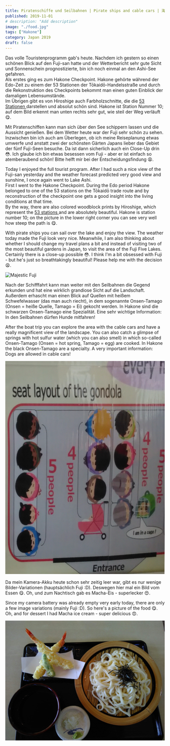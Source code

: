 ```yaml
---
title: Piratenschiffe und Seilbahnen | Pirate ships and cable cars | 海賊とケーブルカー
published: 2019-11-01
# description: "Add description"
image: "./food.jpg"
tags: ["Hakone"]
category: Japan 2019
draft: false
---
```


Das volle Touristenprogramm gab's heute. Nachdem ich gestern so einen schönen Blick auf den Fuji-san hatte und der Wetterbericht sehr gute Sicht und 
Sonnenschein prognostizierte, bin ich noch einmal an den Ashi-See gefahren.  
Als erstes ging es zum Hakone Checkpoint. Hakone gehörte während der Edo-Zeit zu einem der 53 Stationen der Tōkaidō-Handelsstraße und durch die Rekonstruktion 
des Checkpoints bekommt man einen guten Einblick der damaligen Lebensumstände.  
Im Übrigen gibt es von Hiroshige auch Farbholzschnitte, die die 
<a href="https://en.wikipedia.org/wiki/The_Fifty-three_Stations_of_the_T%C5%8Dkaid%C5%8D" target="_blank" rel="noopener noreferrer">53 Stationen
</a>darstellen und absolut schön sind. Hakone ist Station Nummer 10; auf dem Bild erkennt man unten rechts sehr gut, wie steil der Weg verläuft 😋.

Mit Piratenschiffen kann man sich über den See schippern lassen und die Aussicht genießen. Bei dem Wetter heute war der Fuji sehr schön zu sehen. Inzwischen 
bin ich auch am Überlegen, ob ich meine Reiseplanung etwas umwerfe und anstatt zwei der schönsten Gärten Japans lieber das Gebiet der fünf Fuji-Seen besuche. 
Da ist dann sicherlich auch ein Close-Up drin 😳. Ich glaube ich bin etwas besessen vom Fuji - aber er ist einfach so atemberaubend schön! Bitte helft mir bei 
der Entscheidungsfindung 😩.

Today I enjoyed the full tourist program. After I had such a nice view of the Fuji-san yesterday and the weather forecast predicted very good view and sunshine, 
I once again went to Lake Ashi.  
First I went to the Hakone Checkpoint. During the Edo period Hakone belonged to one of the 53 stations on the Tōkaidō trade route and by reconstruction of the 
checkpoint one gets a good insight into the living conditions at that time.  
By the way, there are also colored woodblock prints by Hiroshige, which represent the 
<a href="https://en.wikipedia.org/wiki/The_Fifty-three_Stations_of_the_T%C5%8Dkaid%C5%8D" target="_blank" rel="noopener noreferrer">53 stations 
</a> and are absolutely beautiful. Hakone is station number 10; on the picture in the lower right corner you can see very well how steep the path is 😋.

With pirate ships you can sail over the lake and enjoy the view. The weather today made the Fuji look very nice. Meanwhile, I am also thinking about whether I 
should change my travel plans a bit and instead of visiting two of the most beautiful gardens in Japan, to visit the area of ​​the Fuji Five Lakes. Certainly 
there is a close-up possible 😳. I think I'm a bit obsessed with Fuji - but he's just so breathtakingly beautiful! Please help me with the decision 😩.

![Majestic Fuji](./fuji.jpg)

Nach der Schifffahrt kann man weiter mit den Seilbahnen die Gegend erkunden und hat eine wirklich grandiose Sicht auf die Landschaft. Außerdem erhascht man einen Blick auf Quellen mit heißem Schwefelwasser (das man auch riecht), in dem sogenannte Onsen-Tamago (Onsen = heiße Quelle, Tamago = Ei) gekocht werden. In Hakone sind die schwarzen Onsen-Tamago eine Spezialität. 
Eine sehr wichtige Information: In den Seilbahnen dürfen Hunde mitfahren!

After the boat trip you can explore the area with the cable cars and have a really magnificent view of the landscape. You can also catch a glimpse of springs 
with hot sulfur water (which you can also smell) in which so-called Onsen-Tamago (Onsen = hot spring, Tamago = egg) are cooked. In Hakone the black Onsen-Tamago
 are a specialty. 
A very important information: Dogs are allowed in cable cars!

![Dogs in cable cars](./dog.jpg)

Da mein Kamera-Akku heute schon sehr zeitig leer war, gibt es nur wenige Bilder-Variationen (hauptsächlich Fuji :D). 
Deswegen hier mal ein Bild vom Essen 😋. Oh, und zum Nachtisch gab es Macha-Eis - superlecker 😍.

Since my camera battery was already empty very early today, there are only a few image variations (mainly Fuji :D). So here's a picture of the food 😋. 
Oh, and for dessert I had Macha ice cream - super delicious 😍.

![Udon noodles](./food.jpg)

